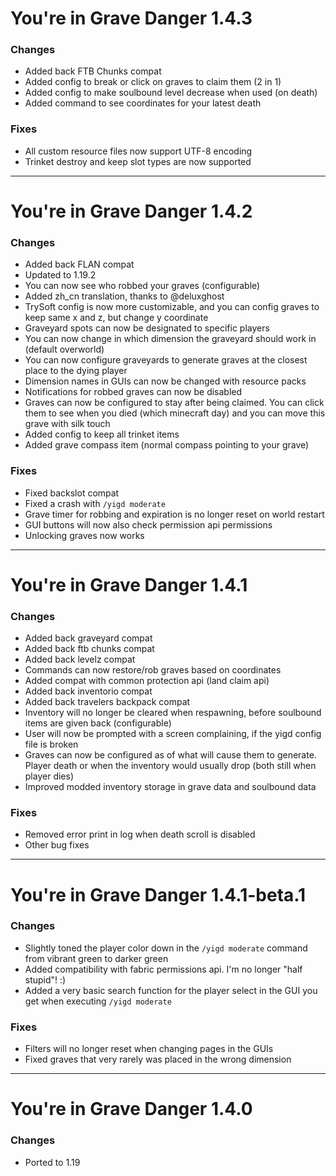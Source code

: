 # You're in Grave Danger 1.4.3

### Changes
 - Added back FTB Chunks compat
 - Added config to break or click on graves to claim them (2 in 1)
 - Added config to make soulbound level decrease when used (on death)
 - Added command to see coordinates for your latest death

### Fixes
 - All custom resource files now support UTF-8 encoding
 - Trinket destroy and keep slot types are now supported

---

# You're in Grave Danger 1.4.2

### Changes
 - Added back FLAN compat
 - Updated to 1.19.2
 - You can now see who robbed your graves (configurable)
 - Added zh_cn translation, thanks to @deluxghost
 - TrySoft config is now more customizable, and you can config graves to keep same x and z, but change y coordinate
 - Graveyard spots can now be designated to specific players
 - You can now change in which dimension the graveyard should work in (default overworld)
 - You can now configure graveyards to generate graves at the closest place to the dying player
 - Dimension names in GUIs can now be changed with resource packs
 - Notifications for robbed graves can now be disabled
 - Graves can now be configured to stay after being claimed. You can click them to see when you died (which minecraft day) and you can move this grave with silk touch
 - Added config to keep all trinket items
 - Added grave compass item (normal compass pointing to your grave)

### Fixes
 - Fixed backslot compat
 - Fixed a crash with `/yigd moderate`
 - Grave timer for robbing and expiration is no longer reset on world restart
 - GUI buttons will now also check permission api permissions
 - Unlocking graves now works

---

# You're in Grave Danger 1.4.1

### Changes
 - Added back graveyard compat
 - Added back ftb chunks compat
 - Added back levelz compat
 - Commands can now restore/rob graves based on coordinates
 - Added compat with common protection api (land claim api)
 - Added back inventorio compat
 - Added back travelers backpack compat
 - Inventory will no longer be cleared when respawning, before soulbound items are given back (configurable)
 - User will now be prompted with a screen complaining, if the yigd config file is broken
 - Graves can now be configured as of what will cause them to generate. Player death or when the inventory would usually drop (both still when player dies)
 - Improved modded inventory storage in grave data and soulbound data

### Fixes
 - Removed error print in log when death scroll is disabled
 - Other bug fixes

---

# You're in Grave Danger 1.4.1-beta.1

### Changes
- Slightly toned the player color down in the `/yigd moderate` command from vibrant green to darker green
- Added compatibility with fabric permissions api. I'm no longer "half stupid"! :)
- Added a very basic search function for the player select in the GUI you get when executing `/yigd moderate`

### Fixes
- Filters will no longer reset when changing pages in the GUIs
- Fixed graves that very rarely was placed in the wrong dimension

---

# You're in Grave Danger 1.4.0

### Changes
 - Ported to 1.19